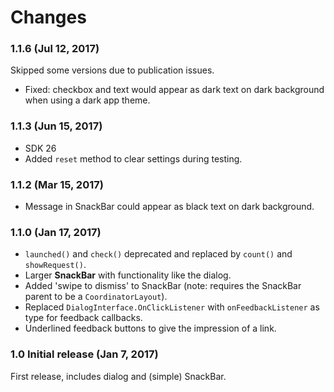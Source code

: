 # Changes

### 1.1.6 (Jul 12, 2017)

Skipped some versions due to publication issues.

- Fixed: checkbox and text would appear as dark text on dark background when using a dark app theme.


### 1.1.3 (Jun 15, 2017)

- SDK 26
- Added `reset` method to clear settings during testing.

### 1.1.2 (Mar 15, 2017)

- Message in SnackBar could appear as black text on dark background.

### 1.1.0 (Jan 17, 2017)

- `launched()` and `check()` deprecated and replaced by `count()` and `showRequest()`.
- Larger **SnackBar** with functionality like the dialog.
- Added 'swipe to dismiss' to SnackBar (note: requires the SnackBar parent to be a `CoordinatorLayout`).
- Replaced `DialogInterface.OnClickListener` with `onFeedbackListener` as type for feedback callbacks.
- Underlined feedback buttons to give the impression of a link.

### 1.0 Initial release (Jan 7, 2017)

First release, includes dialog and (simple) SnackBar.
